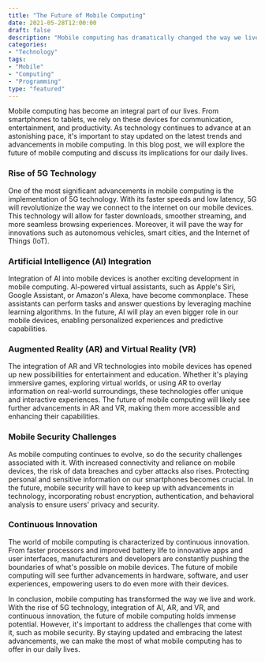 ```yaml
---
title: "The Future of Mobile Computing"
date: 2021-05-28T12:00:00
draft: false
description: "Mobile computing has dramatically changed the way we live and work. In this blog post, we explore the latest trends and advancements in mobile technology."
categories:
- "Technology"
tags:
- "Mobile"
- "Computing"
- "Programming"
type: "featured"
---
```


Mobile computing has become an integral part of our lives. From smartphones to tablets, we rely on these devices for communication, entertainment, and productivity. As technology continues to advance at an astonishing pace, it's important to stay updated on the latest trends and advancements in mobile computing. In this blog post, we will explore the future of mobile computing and discuss its implications for our daily lives.

### Rise of 5G Technology

One of the most significant advancements in mobile computing is the implementation of 5G technology. With its faster speeds and low latency, 5G will revolutionize the way we connect to the internet on our mobile devices. This technology will allow for faster downloads, smoother streaming, and more seamless browsing experiences. Moreover, it will pave the way for innovations such as autonomous vehicles, smart cities, and the Internet of Things (IoT).

### Artificial Intelligence (AI) Integration

Integration of AI into mobile devices is another exciting development in mobile computing. AI-powered virtual assistants, such as Apple's Siri, Google Assistant, or Amazon's Alexa, have become commonplace. These assistants can perform tasks and answer questions by leveraging machine learning algorithms. In the future, AI will play an even bigger role in our mobile devices, enabling personalized experiences and predictive capabilities.

### Augmented Reality (AR) and Virtual Reality (VR)

The integration of AR and VR technologies into mobile devices has opened up new possibilities for entertainment and education. Whether it's playing immersive games, exploring virtual worlds, or using AR to overlay information on real-world surroundings, these technologies offer unique and interactive experiences. The future of mobile computing will likely see further advancements in AR and VR, making them more accessible and enhancing their capabilities.

### Mobile Security Challenges

As mobile computing continues to evolve, so do the security challenges associated with it. With increased connectivity and reliance on mobile devices, the risk of data breaches and cyber attacks also rises. Protecting personal and sensitive information on our smartphones becomes crucial. In the future, mobile security will have to keep up with advancements in technology, incorporating robust encryption, authentication, and behavioral analysis to ensure users' privacy and security.

### Continuous Innovation

The world of mobile computing is characterized by continuous innovation. From faster processors and improved battery life to innovative apps and user interfaces, manufacturers and developers are constantly pushing the boundaries of what's possible on mobile devices. The future of mobile computing will see further advancements in hardware, software, and user experiences, empowering users to do even more with their devices.

In conclusion, mobile computing has transformed the way we live and work. With the rise of 5G technology, integration of AI, AR, and VR, and continuous innovation, the future of mobile computing holds immense potential. However, it's important to address the challenges that come with it, such as mobile security. By staying updated and embracing the latest advancements, we can make the most of what mobile computing has to offer in our daily lives.
